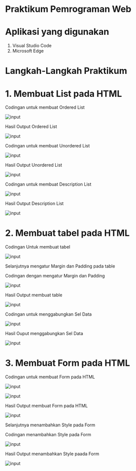# Praktikum Pemrograman Web

# Aplikasi yang digunakan
1. Visual Studio Code
2. Microsoft Edge

# Langkah-Langkah Praktikum
# 1. Membuat List pada HTML

Codingan untuk membuat Ordered List





![input](https://github.com/ikmalriyan21/Lab3Web/blob/60b6aa13fdf3b2204e0fed705c2459dfcb038814/Gambar/codingan%20membuat%20ordered%20list.png)

Hasil Output Ordered List





![input](https://github.com/ikmalriyan21/Lab3Web/blob/5e38bddcf1dfbe2c1705e2da8ef6e532111b3437/Gambar/output%20ordered%20list.png)

Codingan untuk membuat Unordered List





![input](https://github.com/ikmalriyan21/Lab3Web/blob/dfa76a9e9e2ffd22244b272bc181af6f1551860b/Gambar/codingan%20unordered%20list.png)

Hasil Output Unordered List





![input](https://github.com/ikmalriyan21/Lab3Web/blob/2e888c30b2dce445ed921cfa1e5f4473cdc5328b/Gambar/output%20unordered%20list.png)

Codingan untuk membuat Description List





![input](https://github.com/ikmalriyan21/Lab3Web/blob/d2987b8d379c796fabbce53b370c071f960ac6e9/Gambar/codingan%20description%20list.png)

Hasil Output Description List





![input](https://github.com/ikmalriyan21/Lab3Web/blob/3c43cc4859cdc957a8fbc2b6ef3c5677367e84ba/Gambar/output%20description%20list.png)

# 2. Membuat tabel pada HTML

Codingan Untuk membuat tabel





![input](https://github.com/ikmalriyan21/Lab3Web/blob/2f0140f667eb7fc532a30871d71a193989cd0568/Gambar/codingan%20membuat%20table.png)

Selanjutnya mengatur Margin dan Padding pada table

Codingan dengan mengatur Margin dan Padding





![input](https://github.com/ikmalriyan21/Lab3Web/blob/6528e170c576f99b1f50d48e69a700aa9de5c91d/Gambar/codingan%20mengatur%20margin%20dan%20padding.png)

Hasil Output membuat table





![input](https://github.com/ikmalriyan21/Lab3Web/blob/59a5846342f98c2792e9e9ce678120916edc54f2/Gambar/output%20membuat%20table.png)

Codingan untuk menggabungkan Sel Data





![input](https://github.com/ikmalriyan21/Lab3Web/blob/ceda73c68e9ef7d1ff64b07b45a7f62325123be3/Gambar/codingan%20menggabungkan%20sel%20data.png)

Hasil Ouput menggabungkan Sel Data





![input](https://github.com/ikmalriyan21/Lab3Web/blob/2307312f7fb54ad53129d1b507cedb1231009d81/Gambar/Output%20menggabungkan%20Sel%20Data.png)

# 3. Membuat Form pada HTML

Codingan untuk membuat Form pada HTML





![input](https://github.com/ikmalriyan21/Lab3Web/blob/c67ba80a4ad30ef0bf6be9f165929c460c4ca5bc/Gambar/codingan%20membuat%20form%201.png)





![input](https://github.com/ikmalriyan21/Lab3Web/blob/a2f51014b9728ec7bba18c8ff3bf05f5a2643ba5/Gambar/codingan%20membuat%20form%202.png)

Hasil Output membuat Form pada HTML





![input](https://github.com/ikmalriyan21/Lab3Web/blob/8d3148a0ad0c2e5de5ac0ded0abed09d83a8cc55/Gambar/output%20membuat%20form.png)

Selanjutnya menambahkan Style pada Form

Codingan menambahkan Style pada Form





![input](https://github.com/ikmalriyan21/Lab3Web/blob/5c34f1c1d70cce62c2c467ddde62e76a74efddf8/Gambar/codingan%20menambahkan%20style%20pada%20form.png)

Hasil Output menambahkan Style paada Form





![input](https://github.com/ikmalriyan21/Lab3Web/blob/60ccae47dd890ef82e7cd897f92ef423705413f0/Gambar/Output%20menambahkan%20Style%20pada%20Form.png)
